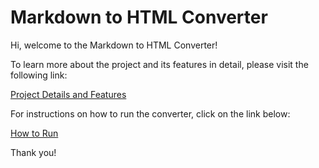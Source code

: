 # Markdown to HTML Converter

Hi, welcome to the Markdown to HTML Converter!

To learn more about the project and its features in detail, please visit the following link:

[Project Details and Features](https://docs.google.com/document/d/1Z4O83htEb1JTBYkEnoP_5gNH67kjuQrewev0XZu1EqQ/edit?usp=sharing)

For instructions on how to run the converter, click on the link below:

[How to Run](https://docs.google.com/document/d/1eNB51E5HCJ21nkPVR_oJLY6GHhlwkpJYHGiD0CQXek0/edit?usp=sharing)

Thank you!

